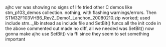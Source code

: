 ajhc ver was showing no signs of life
tried other C demos like stm_p103_demos collection. nothing, with flashing warnings/errors.
Then STM32F103VHB6_RevZ_Demo1_Lanchon_20080210.zip worked; used include stm.._lib instead as include file and SetBit() funcs
all the init code in the above commented out made no diff, all we needed was SetBit()
now gonna make ajhc use SetBit() via ffi since they seem to set something important
